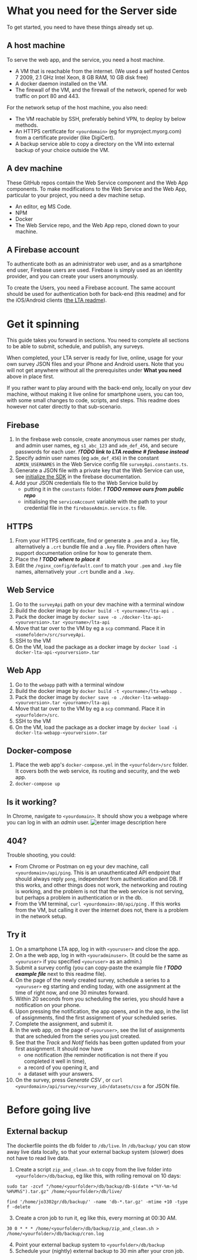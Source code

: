 # What you need for the Server side

To get started, you need to have these things already set up.

## A host machine 
To serve the web app, and the service, you need a host machine.
* A VM that is reachable from the internet. (We used a self hosted Centos 7 2009, 2.1 GHz Intel Xeon, 8 GB RAM, 10 GB disk free)
* A docker daemon installed on the VM.
* The firewall of the VM, and the firewall of the network, opened for web traffic on port 80 and 443.

For the network setup of the host machine, you also need:
* The VM reachable by SSH, preferably behind VPN, to deploy by below methods.
* An HTTPS certificate for `<yourdomain>` (eg for myproject.myorg.com) from a certificate provider (like DigiCert). 
* A backup service able to copy a directory on the VM into external backup of your choice outside the VM.

## A dev machine
These GitHub repos contain the Web Service component and the Web App components. To make modifications to the Web Service and the Web App, particular to your project, you need a dev machine setup.
* An editor, eg MS Code.
* NPM
* Docker
* The Web Service repo, and the Web App repo, cloned down to your machine.

## A Firebase account
To authenticate both as an administrator web user, and as a smartphone end user, Firebase users are used. Firebase is simply used as an identity provider, and you can create your users anonymously. 

To create the Users, you need a Firebase account. The same account should be used for authentication both for back-end (this readme) and for the iOS/Android clients ([the LTA readme](https://github.com/HumlabLu/HumlabLu#readme)).

# Get it spinning
This guide takes you forward in sections. You need to complete all sections to be able to submit, schedule, and publish, any surveys.

When completed, your LTA server is ready for live, online, usage for your own survey JSON files and your iPhone and Android users. Note that you will not get anywhere without all the prerequisites under **What you need** above in place first.

If you rather want to play around with the back-end only, locally on your dev machine, without making it live online for smartphone users, you can too, with some small changes to code, scripts, and steps. This readme does however not cater directly to that sub-scenario.

## Firebase
1. In the firebase web console, create anonymous user names per study, and admin user names, eg `s1_abc_123` and `adm_def_456`, and secure passwords for each user. ***!TODO link to LTA readme # firebase instead***
3. Specify admin user names (eg `adm_def_456`) in the constant `ADMIN_USERNAMES` in the Web Service config file `surveyApi.constants.ts`.
4. Generate a JSON file with a private key that the Web Service can use, see [initialize the SDK](https://firebase.google.com/docs/admin/setup#initialize-sdk) in the firebase documentation.
5. Add your JSON credentials file to the Web Service build by
	*  putting it in the `constants` folder. ***! TODO remove ours from public repo***
	* initialising the `serviceAccount` variable with the path to your credential file in the `firebaseAdmin.service.ts` file. 

## HTTPS
1. From your HTTPS certificate, find or generate a `.pem` and a `.key` file, alternatively a `.crt` bundle file and a `.key` file. Providers often have support documentation online for how to generate them.
2. Place the ***! TODO where to place it***
3. Edit the `/nginx_config/default.conf` to match your `.pem` and `.key` file names, alternatively your  `.crt` bundle and a `.key`.

## Web Service
1. Go to the `surveyApi` path on your dev machine with a terminal window
2. Build the docker image by `docker build -t <yourname>/lta-api .`
3. Pack the docker image by `docker save -o ./docker-lta-api-<yourversion>.tar <yourname>/lta-api`
4. Move that tar over to the VM by eg a `scp` command. Place it in `<somefolder>/src/surveyApi`.
6. SSH to the VM
7. On the VM, load the package as a docker image by `docker load -i docker-lta-api-<yourversion>.tar`

## Web App
1. Go to the `webapp` path with a terminal window
2. Build the docker image by `docker build -t <yourname>/lta-webapp .`
3. Pack the docker image by `docker save -o ./docker-lta-webapp-<yourversion>.tar <yourname>/lta-api`
4. Move that tar over to the VM by eg a `scp` command. Place it in `<yourfolder>/src`.
6. SSH to the VM
7. On the VM, load the package as a docker image by `docker load -i docker-lta-webapp-<yourversion>.tar`

## Docker-compose
1. Place the web app's `docker-compose.yml` in the  `<yourfolder>/src` folder. It covers both the web service, its routing and security, and the web app.
2. `docker-compose up`

## Is it working?
In Chrome, navigate to `<yourdomain>`. It should show you a webpage where you can log in with an _admin_ user.
![enter image description here](https://i.imgur.com/yy1dh7g.png)

## 404?
Trouble shooting, you could:
* From Chrome or Postman on eg your dev machine, call  `<yourdomain>/api/ping`. This is an unauthenticated API endpoint that should always reply `pong`, independent from authentication and DB. If this works, and other things does not work, the networking and routing is working, and the problem is not that the web service is not serving, but perhaps a problem in authentication or in the db.
* From the VM terminal, `curl <yourdomain>:80/api/ping` . If this works from the VM, but calling it over the internet does not, there is a problem in the network setup.

## Try it

1. On a smartphone LTA app, log in with `<youruser>` and close the app.
2. On a the web app, log in with `<youradminuser>`. (It could be the same as `<youruser>` if you specified `<youruser>` as an admin.)
3. Submit a survey config (you can copy-paste the example file ***! TODO example file*** next to this readme file).
4. On the page of the newly created survey, schedule a series to a `<youruser>` eg starting and ending today, with one assignment at the time of right now, and one 30 minutes forward.
5. Within 20 seconds from you scheduling the series, you should have a notification on your phone.
6. Upon pressing the notification, the app opens, and in the app, in the list of assignments, find the first assignment of your scheduled series.
7. Complete the assignment, and submit it.
8. In the web app, on the page of `<youruser>`, see the list of assignments that are scheduled from the series you just created.
9. See that the _Track_ and _Notif_ fields has been gotten updated from your first assignment. It should now have
	*  one notification (the reminder notification is not there if you completed it well in time),
	* a record of you opening it, and
	* a dataset with your answers.
10. On the survey, press *Generate CSV* , or `curl <yourdomain>/api/survey/<survey_id>/datasets/csv` a for JSON file.  

# Before going live
## External backup
The dockerfile points the db folder to `/db/live`. In `/db/backup/` you can stow away live data locally, so that your external backup system (slower) does not have to read live data.

1. Create a script `zip_and_clean.sh` to copy from the live folder into  `<yourfolder>/db/backup`,  eg like this, with rolling removal on 10 days:
```
sudo tar -zcvf "/home/<yourfolder>/db/backup/db-$(date +"%Y-%m-%d %H%M%S").tar.gz" /home/<yourfolder>/db/live/

find '/home/jo3302gr/db/backup/' -name 'db-*.tar.gz' -mtime +10 -type f -delete
```
3. Create a cron job to run it, eg like this, every morning at 00:30 AM.
```
30 0 * * * /home/<yourfolder>/db/backup/zip_and_clean.sh >  /home/<yourfolder>/db/backup/cron.log
```
4. Point your external backup system to `<yourfolder>/db/backup` 
5. Schedule your (nightly) external backup to 30 min after your cron job.


